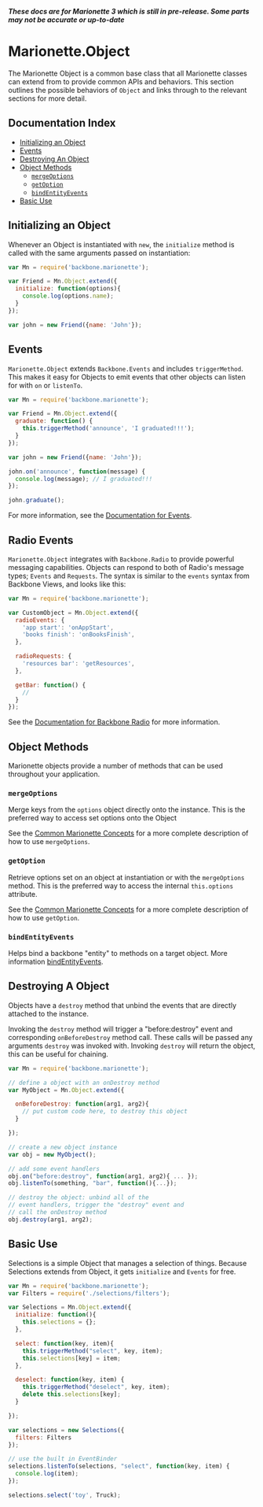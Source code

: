 **_These docs are for Marionette 3 which is still in pre-release. Some parts may
not be accurate or up-to-date_**

# Marionette.Object

The Marionette Object is a common base class that all Marionette classes can
extend from to provide common APIs and behaviors. This section outlines the
possible behaviors of `Object` and links through to the relevant sections for
more detail.

## Documentation Index

* [Initializing an Object](#initializing-an-object)
* [Events](#events)
* [Destroying An Object](#destroying-a-object)
* [Object Methods](#object-methods)
  * [`mergeOptions`](#mergeoptions)
  * [`getOption`](#getoption)
  * [`bindEntityEvents`](#bindentityevents)
* [Basic Use](#basic-use)


## Initializing an Object

Whenever an Object is instantiated with `new`, the `initialize` method is
called with the same arguments passed on instantiation:

```javascript
var Mn = require('backbone.marionette');

var Friend = Mn.Object.extend({
  initialize: function(options){
    console.log(options.name);
  }
});

var john = new Friend({name: 'John'});
```

## Events

`Marionette.Object` extends `Backbone.Events` and includes `triggerMethod`.
This makes it easy for Objects to emit events that other objects can listen for
with `on` or `listenTo`.

```javascript
var Mn = require('backbone.marionette');

var Friend = Mn.Object.extend({
  graduate: function() {
    this.triggerMethod('announce', 'I graduated!!!');
  }
});

var john = new Friend({name: 'John'});

john.on('announce', function(message) {
  console.log(message); // I graduated!!!
});

john.graduate();
```

For more information, see the [Documentation for Events](marionette.events.md).

## Radio Events

`Marionette.Object` integrates with `Backbone.Radio` to provide powerful
messaging capabilities.  Objects can respond to both of Radio's message types;
`Events` and `Requests`.  The syntax is similar to the `events` syntax from
Backbone Views, and looks like this:

```javascript
var Mn = require('backbone.marionette');

var CustomObject = Mn.Object.extend({
  radioEvents: {
    'app start': 'onAppStart',
    'books finish': 'onBooksFinish',
  },

  radioRequests: {
    'resources bar': 'getResources',
  },

  getBar: function() {
    //
  }
});
```

See the [Documentation for Backbone Radio](backbone.radio.md) for more
information.

## Object Methods

Marionette objects provide a number of methods that can be used throughout your
application.

### `mergeOptions`

Merge keys from the `options` object directly onto the instance. This is the
preferred way to access set options onto the Object

See the [Common Marionette Concepts](basics.md#the-mergeoptions-method) for a
more complete description of how to use `mergeOptions`.

### `getOption`

Retrieve options set on an object at instantiation or with the `mergeOptions`
method. This is the preferred way to access the internal `this.options`
attribute.

See the [Common Marionette Concepts](basics.md#the-getoptions-method) for a
more complete description of how to use `getOption`.

### `bindEntityEvents`

Helps bind a backbone "entity" to methods on a target object. More information
[bindEntityEvents](./marionette.functions.md#marionettebindentityevents).

## Destroying A Object

Objects have a `destroy` method that unbind the events that are directly
attached to the instance.

Invoking the `destroy` method will trigger a "before:destroy" event and
corresponding `onBeforeDestroy` method call. These calls will be passed any
arguments `destroy` was invoked with. Invoking `destroy` will return the object,
this can be useful for chaining.

```javascript
var Mn = require('backbone.marionette');

// define a object with an onDestroy method
var MyObject = Mn.Object.extend({

  onBeforeDestroy: function(arg1, arg2){
    // put custom code here, to destroy this object
  }

});

// create a new object instance
var obj = new MyObject();

// add some event handlers
obj.on("before:destroy", function(arg1, arg2){ ... });
obj.listenTo(something, "bar", function(){...});

// destroy the object: unbind all of the
// event handlers, trigger the "destroy" event and
// call the onDestroy method
obj.destroy(arg1, arg2);
```

## Basic Use

Selections is a simple Object that manages a selection of things.
Because Selections extends from Object, it gets `initialize` and `Events`
for free.

```javascript
var Mn = require('backbone.marionette');
var Filters = require('./selections/filters');

var Selections = Mn.Object.extend({
  initialize: function(){
    this.selections = {};
  },

  select: function(key, item){
    this.triggerMethod("select", key, item);
    this.selections[key] = item;
  },

  deselect: function(key, item) {
    this.triggerMethod("deselect", key, item);
    delete this.selections[key];
  }

});

var selections = new Selections({
  filters: Filters
});

// use the built in EventBinder
selections.listenTo(selections, "select", function(key, item) {
  console.log(item);
});

selections.select('toy', Truck);
```
